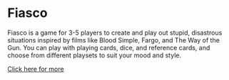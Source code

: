# Fiasco

Fiasco is a game for 3-5 players to create and play out stupid, disastrous situations inspired by films like Blood Simple, Fargo, and The Way of the Gun. You can play with playing cards, dice, and reference cards, and choose from different playsets to suit your mood and style.

[Click here for more](https://bullypulpitgames.com/products/fiasco)